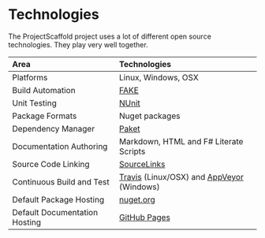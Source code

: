 # Technologies

 The ProjectScaffold project uses a lot of different open source technologies.
 They play very well together.

| Area                      |  Technologies                             |
|:--------------------------|:------------------------------------------|
| Platforms                 | Linux, Windows, OSX                       |
| Build Automation          | [FAKE](http://fsharp.github.io/FAKE/)     |
| Unit Testing              | [NUnit](http://www.nunit.org/)            |
| Package Formats           | Nuget packages                            |
| Dependency Manager        | [Paket](http://fsprojects.github.io/Paket/) |
| Documentation Authoring   | Markdown, HTML and F# Literate Scripts    |
| Source Code Linking       | [SourceLinks](https://github.com/ctaggart/SourceLink) |
| Continuous Build and Test | [Travis](http://travis-ci.org) (Linux/OSX) and [AppVeyor](http://appveyor.com) (Windows) |
| Default Package Hosting   | [nuget.org](http://nuget.org)             |
| Default Documentation Hosting  | [GitHub Pages](https://help.github.com/articles/what-are-github-pages)   |